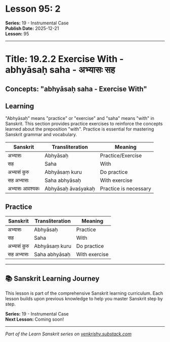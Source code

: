 # Lesson 95: 2

**Series:** 19 - Instrumental Case  
**Publish Date:** 2025-12-21  
**Lesson:** 95

---

# Title: 19.2.2 Exercise With - abhyāsaḥ saha - अभ्यासः सह
## Concepts: "abhyāsaḥ saha - Exercise With"

## Learning
"Abhyāsaḥ" means "practice" or "exercise" and "saha" means "with" in Sanskrit. This section provides practice exercises to reinforce the concepts learned about the preposition "with". Practice is essential for mastering Sanskrit grammar and vocabulary.

| Sanskrit           | Transliteration      | Meaning                          |
| ------------------ | -------------------- | -------------------------------- |
| अभ्यासः            | Abhyāsaḥ            | Practice/Exercise                |
| सह                 | Saha                 | With                             |
| अभ्यासं कुरु       | Abhyāsaṃ kuru       | Do practice                      |
| सह अभ्यासः        | Saha abhyāsaḥ       | With exercise                    |
| अभ्यासः आवश्यकः    | Abhyāsaḥ āvaśyakaḥ  | Practice is necessary            |

## Practice
| Sanskrit           | Transliteration      | Meaning                          |
| ------------------ | -------------------- | -------------------------------- |
| अभ्यासः            | Abhyāsaḥ            | Practice                         |
| सह                 | Saha                 | With                             |
| अभ्यासं कुरु       | Abhyāsaṃ kuru       | Do practice                      |
| सह अभ्यासः        | Saha abhyāsaḥ       | With exercise                    |

---

## 📚 Sanskrit Learning Journey

This lesson is part of the comprehensive Sanskrit learning curriculum. Each lesson builds upon previous knowledge to help you master Sanskrit step by step.

**Series:** 19 - Instrumental Case  
**Next Lesson:** Coming soon!

---
*Part of the Learn Sanskrit series on [venkrishy.substack.com](https://venkrishy.substack.com/s/learn_sanskrit)*
